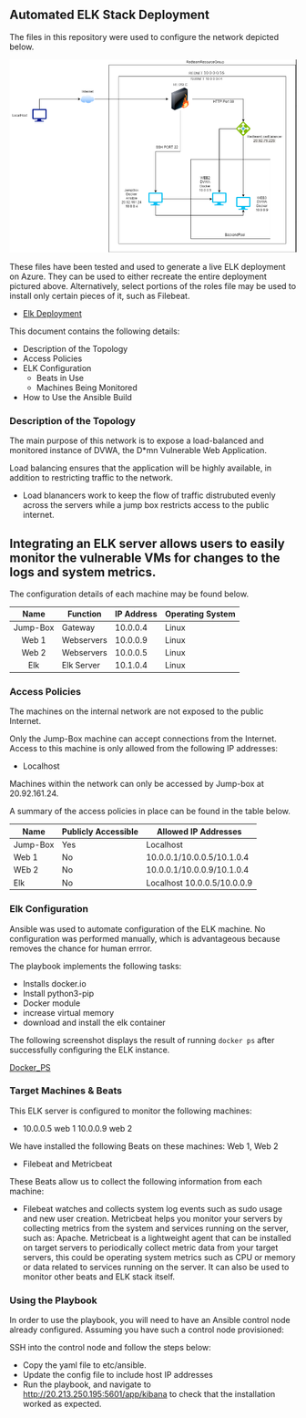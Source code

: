 ## Automated ELK Stack Deployment

The files in this repository were used to configure the network depicted below. 

![Network Diagram](https://github.com/stephen1288/Projects/blob/main/Diagrams/Cloud%20Security.PNG)

These files have been tested and used to generate a live ELK deployment on Azure. They can be used to either recreate the entire deployment pictured above. Alternatively, select portions of the roles file may be used to install only certain pieces of it, such as Filebeat.

  - [Elk Deployment](Projects/Ansible/install-elk.yml) 

This document contains the following details:
- Description of the Topology
- Access Policies
- ELK Configuration
  - Beats in Use
  - Machines Being Monitored
- How to Use the Ansible Build


### Description of the Topology

The main purpose of this network is to expose a load-balanced and monitored instance of DVWA, the D*mn Vulnerable Web Application.

Load balancing ensures that the application will be highly available, in addition to restricting traffic to the network.
- Load blanancers work to keep the flow of traffic distrubuted evenly across the servers while a jump box restricts access to the public internet.

Integrating an ELK server allows users to easily monitor the vulnerable VMs for changes to the logs and system metrics.
- 


The configuration details of each machine may be found below.


|   Name   | Function   | IP Address | Operating System |
|:--------:|------------|------------|------------------|
| Jump-Box | Gateway    | 10.0.0.4   | Linux            |
| Web 1    | Webservers | 10.0.0.9   | Linux            |
| Web 2    | Webservers | 10.0.0.5   | Linux            |
| Elk      | Elk Server | 10.1.0.4   | Linux            |

### Access Policies

The machines on the internal network are not exposed to the public Internet. 

Only the Jump-Box machine can accept connections from the Internet. Access to this machine is only allowed from the following IP addresses:
- Localhost

Machines within the network can only be accessed by Jump-box at 20.92.161.24.


A summary of the access policies in place can be found in the table below.

| Name     | Publicly Accessible | Allowed IP Addresses        |
|----------|---------------------|-----------------------------|
| Jump-Box | Yes                 | Localhost                   |
| Web 1    | No                  | 10.0.0.1/10.0.0.5/10.1.0.4  |
| WEb 2    | No                  | 10.0.0.1/10.0.0.9/10.1.0.4  |
| Elk      | No                  | Localhost 10.0.0.5/10.0.0.9 |


### Elk Configuration

Ansible was used to automate configuration of the ELK machine. No configuration was performed manually, which is advantageous because removes the chance for human errror.

The playbook implements the following tasks:
- Installs docker.io
- Install python3-pip
- Docker module
- increase virtual memory
- download and install the elk container 

The following screenshot displays the result of running `docker ps` after successfully configuring the ELK instance.

[Docker_PS](Projects/Ansible/Docker_PS.png)

### Target Machines & Beats
This ELK server is configured to monitor the following machines:
- 10.0.0.5 web 1
  10.0.0.9 web 2

We have installed the following Beats on these machines: Web 1, Web 2
- Filebeat and Metricbeat

These Beats allow us to collect the following information from each machine:
- Filebeat watches and collects system log events such as sudo usage and new user creation. Metricbeat helps you monitor your servers by collecting metrics from the system and services running on the server, such as: Apache. Metricbeat is a lightweight agent that can be installed on target servers to periodically collect metric data from your target servers, this could be operating system metrics such as CPU or memory or data related to services running on the server. It can also be used to monitor other beats and ELK stack itself.

### Using the Playbook
In order to use the playbook, you will need to have an Ansible control node already configured. Assuming you have such a control node provisioned: 

SSH into the control node and follow the steps below:
- Copy the yaml file to etc/ansible.
- Update the config file to include host IP addresses
- Run the playbook, and navigate to http://20.213.250.195:5601/app/kibana to check that the installation worked as expected.


